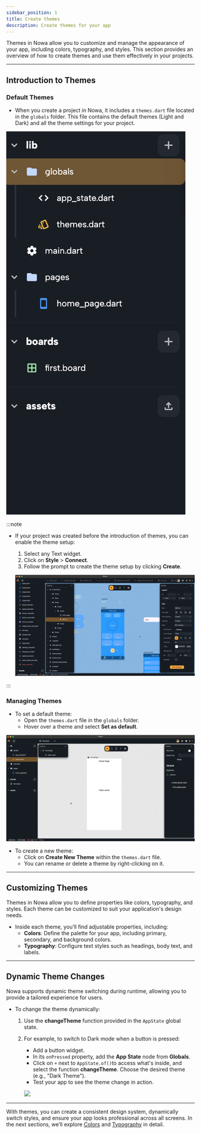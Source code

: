 ```yaml
---
sidebar_position: 1
title: Create themes
description: Create themes for your app
---
```



Themes in Nowa allow you to customize and manage the appearance of your app, including colors, typography, and styles. This section provides an overview of how to create themes and use them effectively in your projects.

---

## **Introduction to Themes**

### **Default Themes**
- When you create a project in Nowa, it includes a `themes.dart` file located in the `globals` folder. This file contains the default themes (Light and Dark) and all the theme settings for your project.

![](./img/globals.png)


:::note
- If your project was created before the introduction of themes, you can enable the theme setup:
  1. Select any Text widget.
  2. Click on **Style** > **Connect**.
  3. Follow the prompt to create the theme setup by clicking **Create**.

  ![](./img/create-theme-old.gif)

:::

### **Managing Themes**
- To set a default theme:
  - Open the `themes.dart` file in the `globals` folder.
  - Hover over a theme and select **Set as default**.

![](./img/change-themes.gif)


- To create a new theme:
  - Click on **Create New Theme** within the `themes.dart` file.
  - You can rename or delete a theme by right-clicking on it.


---

## **Customizing Themes**

Themes in Nowa allow you to define properties like colors, typography, and styles. Each theme can be customized to suit your application's design needs.

- Inside each theme, you’ll find adjustable properties, including:
  - **Colors**: Define the palette for your app, including primary, secondary, and background colors.
  - **Typography**: Configure text styles such as headings, body text, and labels.

---

## **Dynamic Theme Changes**
Nowa supports dynamic theme switching during runtime, allowing you to provide a tailored experience for users. 

- To change the theme dynamically:
  1. Use the **changeTheme** function provided in the `AppState` global state.
  2. For example, to switch to Dark mode when a button is pressed:
     - Add a button widget.
     - In its `onPressed` property, add the **App State** node from **Globals**.
     - Click on `+` next to `AppState.of()`to access what's inside, and select the function **changeTheme**. Choose the desired theme (e.g., "Dark Theme").
     - Test your app to see the theme change in action.
     
     ![](./img/change-theme-dynamic.gif)

---

With themes, you can create a consistent design system, dynamically switch styles, and ensure your app looks professional across all screens. In the next sections, we’ll explore [Colors](./colors-themes.md) and [Typography](./typograhies.md) in detail.



